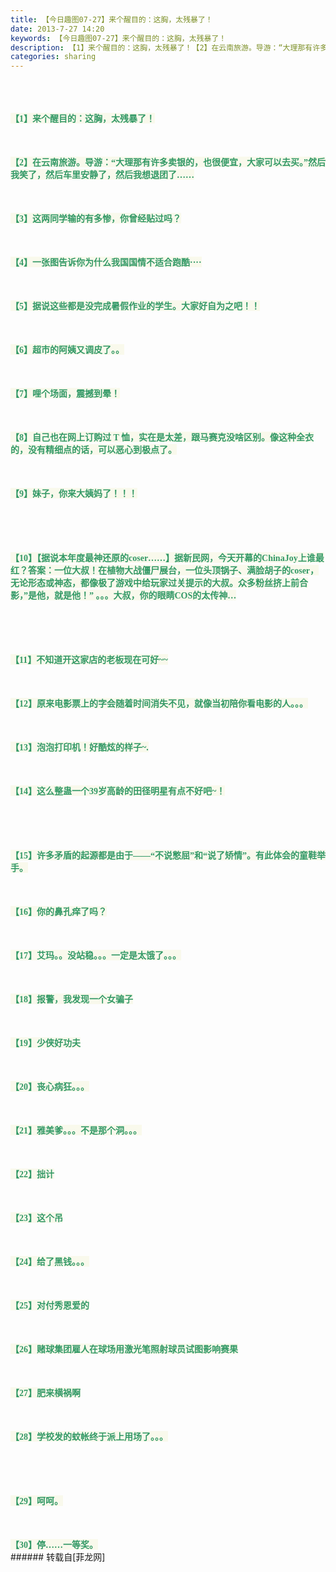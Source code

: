 ```yaml
---
title: 【今日趣图07-27】来个醒目的：这胸，太残暴了！
date: 2013-7-27 14:20
keywords: 【今日趣图07-27】来个醒目的：这胸，太残暴了！
description: 【1】来个醒目的：这胸，太残暴了！【2】在云南旅游。导游：“大理那有许多卖银的，也很便宜，大家可以去买。”然后我笑了，然后车里安静了，然后我想退团了……【3】这两同学输的有多惨，你曾经贴过吗？【4】一张图告诉你为什么我国国情不适合跑酷···· 【5】据说这些都是没完成暑假作业的学生。大家好自为之吧！！【6】超市的阿姨又调皮了。。【7】哩个场面，震撼到晕！【8】自己也在网上订购过 T 恤，实在是太差，跟马赛克没啥区别。像这种全衣的，没有精细点的话，可以恶心到极点了。【9】妹子，你来大姨妈了！！！【10】【据说本年度最神还原的coser……】据新民网，今天开幕的ChinaJoy上谁最红？答案：一位大叔！在植物大战僵尸展台，一位头顶锅子、满脸胡子的coser，无论形态或神态，都像极了游戏中给玩家过关提示的大叔。众多粉丝挤上前合影，”是他，就是他！” 。。。大叔，你的眼睛COS的太传神…【11】不知道开这家店的老板现在可好~~【12】原来电影票上的字会随着时间消失不见，就像当初陪你看电影的人。。。【13】泡泡打印机！好酷炫的样子~.【14】这么整蛊一个39岁高龄的田径明星有点不好吧~！【15】许多矛盾的起源都是由于——“不说憋屈”和“说了矫情”。有此体会的童鞋举手。【16】你的鼻孔痒了吗？【17】艾玛。。没站稳。。。一定是太饿了。。。【18】报警，我发现一个女骗子【19】少侠好功夫【20】丧心病狂。。。【21】雅美爹。。。不是那个洞。。。【22】拙计【23】这个吊 【24】给了黑钱。。。【25】对付秀恩爱的 【26】赌球集团雇人在球场用激光笔照射球员试图影响赛果【27】肥来横祸啊【28】学校发的蚊帐终于派上用场了。。。【29】呵呵。【30】停……一等奖。
categories: sharing
---
```

<td class="t_f" id="postmessage_28030">

<br/>
<br/>
<br/>
<font style="color:rgb(51, 153, 102)"><font style="background-color:rgb(249, 249, 236)"><font face="Tahoma"><strong>【1】来个醒目的：这胸，太残暴了！</strong></font></font></font><br/>
<font style="color:rgb(51, 153, 102)"><font style="background-color:rgb(249, 249, 236)"><font face="Tahoma"><strong><br/>
<img alt="" border="0" class="zoom" data-cf-modified-ae570cfef527dc6033a6e9f0-="" file="http://ww4.sinaimg.cn/bmiddle/c24bf0fbjw1e6r5rmzhbfg207804bx6p.gif" id="aimg_Gm4EK" lazyloadthumb="1" onclick="" onmouseover="" src="http://ww4.sinaimg.cn/bmiddle/c24bf0fbjw1e6r5rmzhbfg207804bx6p.gif"/><br/>
</strong></font></font></font><br/>
<font style="color:rgb(51, 153, 102)"><font style="background-color:rgb(249, 249, 236)"></font></font><br/>
<font style="color:rgb(51, 153, 102)"><font style="background-color:rgb(249, 249, 236)"><font face="Tahoma"><strong>【2】在云南旅游。导游：“大理那有许多卖银的，也很便宜，大家可以去买。”然后我笑了，然后车里安静了，然后我想退团了……</strong></font></font></font><br/>
<font style="color:rgb(51, 153, 102)"><font style="background-color:rgb(249, 249, 236)"><font face="Tahoma"><strong><br/>
<img alt="" border="0" class="zoom" data-cf-modified-ae570cfef527dc6033a6e9f0-="" file="http://ww3.sinaimg.cn/bmiddle/70119ff9jw1e6zey5rz1cj20ci0ciwfg.jpg" id="aimg_B6faG" lazyloadthumb="1" onclick="" onmouseover="" src="http://ww3.sinaimg.cn/bmiddle/70119ff9jw1e6zey5rz1cj20ci0ciwfg.jpg"/><br/>
</strong></font></font></font><br/>
<font style="color:rgb(51, 153, 102)"><font style="background-color:rgb(249, 249, 236)"></font></font><br/>
<font style="color:rgb(51, 153, 102)"><font style="background-color:rgb(249, 249, 236)"><font face="Tahoma"><strong>【3】这两同学输的有多惨，你曾经贴过吗？</strong></font></font></font><br/>
<font style="color:rgb(51, 153, 102)"><font style="background-color:rgb(249, 249, 236)"><font face="Tahoma"><strong><br/>
<img alt="" border="0" class="zoom" data-cf-modified-ae570cfef527dc6033a6e9f0-="" file="http://ww2.sinaimg.cn/bmiddle/7ccc87e2jw1e6zews1o2lj20c80ecabg.jpg" id="aimg_iMOon" lazyloadthumb="1" onclick="" onmouseover="" src="http://ww2.sinaimg.cn/bmiddle/7ccc87e2jw1e6zews1o2lj20c80ecabg.jpg"/><br/>
</strong></font></font></font><br/>
<font style="color:rgb(51, 153, 102)"><font style="background-color:rgb(249, 249, 236)"></font></font><br/>
<font style="color:rgb(51, 153, 102)"><font style="background-color:rgb(249, 249, 236)"><font face="Tahoma"><strong>【4】一张图告诉你为什么我国国情不适合跑酷···· </strong></font></font></font><br/>
<font style="color:rgb(51, 153, 102)"><font style="background-color:rgb(249, 249, 236)"><font face="Tahoma"><strong><br/>
<img alt="" border="0" class="zoom" data-cf-modified-ae570cfef527dc6033a6e9f0-="" file="http://ww1.sinaimg.cn/bmiddle/706fbbb4jw1e6zew9ectlg206k03zdor.gif" id="aimg_jga2o" lazyloadthumb="1" onclick="" onmouseover="" src="http://ww1.sinaimg.cn/bmiddle/706fbbb4jw1e6zew9ectlg206k03zdor.gif"/><br/>
</strong></font></font></font><br/>
<font style="color:rgb(51, 153, 102)"><font style="background-color:rgb(249, 249, 236)"></font></font><br/>
<font style="color:rgb(51, 153, 102)"><font style="background-color:rgb(249, 249, 236)"><font face="Tahoma"><strong>【5】据说这些都是没完成暑假作业的学生。大家好自为之吧！！</strong></font></font></font><br/>
<font style="color:rgb(51, 153, 102)"><font style="background-color:rgb(249, 249, 236)"><font face="Tahoma"><strong><br/>
<img alt="" border="0" class="zoom" data-cf-modified-ae570cfef527dc6033a6e9f0-="" file="http://ww3.sinaimg.cn/bmiddle/6830dacbjw1e6zew4v2pmj209m0ak3zr.jpg" id="aimg_V0p0j" lazyloadthumb="1" onclick="" onmouseover="" src="http://ww3.sinaimg.cn/bmiddle/6830dacbjw1e6zew4v2pmj209m0ak3zr.jpg"/><br/>
</strong></font></font></font><br/>
<font style="color:rgb(51, 153, 102)"><font style="background-color:rgb(249, 249, 236)"></font></font><br/>
<font style="color:rgb(51, 153, 102)"><font style="background-color:rgb(249, 249, 236)"><font face="Tahoma"><strong>【6】超市的阿姨又调皮了。。</strong></font></font></font><br/>
<font style="color:rgb(51, 153, 102)"><font style="background-color:rgb(249, 249, 236)"><font face="Tahoma"><strong><br/>
<img alt="" border="0" class="zoom" data-cf-modified-ae570cfef527dc6033a6e9f0-="" file="http://ww4.sinaimg.cn/bmiddle/98200146jw1e6xrc98avij20dw0iiwg8.jpg" id="aimg_V5JS5" lazyloadthumb="1" onclick="" onmouseover="" src="http://ww4.sinaimg.cn/bmiddle/98200146jw1e6xrc98avij20dw0iiwg8.jpg"/><br/>
</strong></font></font></font><br/>
<font style="color:rgb(51, 153, 102)"><font style="background-color:rgb(249, 249, 236)"></font></font><br/>
<font style="color:rgb(51, 153, 102)"><font style="background-color:rgb(249, 249, 236)"><font face="Tahoma"><strong>【7】哩个场面，震撼到晕！</strong></font></font></font><br/>
<font style="color:rgb(51, 153, 102)"><font style="background-color:rgb(249, 249, 236)"><font face="Tahoma"><strong><br/>
<img alt="" border="0" class="zoom" data-cf-modified-ae570cfef527dc6033a6e9f0-="" file="http://ww4.sinaimg.cn/bmiddle/7a4b94ccjw1e6zeunqly4j20bt0cywf2.jpg" id="aimg_m9H44" lazyloadthumb="1" onclick="" onmouseover="" src="http://ww4.sinaimg.cn/bmiddle/7a4b94ccjw1e6zeunqly4j20bt0cywf2.jpg"/><br/>
</strong></font></font></font><br/>
<font style="color:rgb(51, 153, 102)"><font style="background-color:rgb(249, 249, 236)"></font></font><br/>
<font style="color:rgb(51, 153, 102)"><font style="background-color:rgb(249, 249, 236)"><font face="Tahoma"><strong>【8】自己也在网上订购过 T 恤，实在是太差，跟马赛克没啥区别。像这种全衣的，没有精细点的话，可以恶心到极点了。</strong></font></font></font><br/>
<font style="color:rgb(51, 153, 102)"><font style="background-color:rgb(249, 249, 236)"><font face="Tahoma"><strong><br/>
<img alt="" border="0" class="zoom" data-cf-modified-ae570cfef527dc6033a6e9f0-="" file="http://ww3.sinaimg.cn/bmiddle/a20aaac1jw1e6ures1ftvj20c80740tv.jpg" id="aimg_ab0U0" lazyloadthumb="1" onclick="" onmouseover="" src="http://ww3.sinaimg.cn/bmiddle/a20aaac1jw1e6ures1ftvj20c80740tv.jpg"/><br/>
</strong></font></font></font><br/>
<font style="color:rgb(51, 153, 102)"><font style="background-color:rgb(249, 249, 236)"></font></font><br/>
<font style="color:rgb(51, 153, 102)"><font style="background-color:rgb(249, 249, 236)"><font face="Tahoma"><strong>【9】妹子，你来大姨妈了！！！<br/>
<br/>
</strong></font></font></font><br/>
<font style="color:rgb(51, 153, 102)"><font style="background-color:rgb(249, 249, 236)"><font face="Tahoma"><strong><br/>
<img alt="" border="0" class="zoom" data-cf-modified-ae570cfef527dc6033a6e9f0-="" file="http://ww2.sinaimg.cn/bmiddle/8c4b2ee5jw1e55j53nszjg205k08a4qk.gif" id="aimg_R63Q6" lazyloadthumb="1" onclick="" onmouseover="" src="http://ww2.sinaimg.cn/bmiddle/8c4b2ee5jw1e55j53nszjg205k08a4qk.gif"/><br/>
</strong></font></font></font><br/>
<font style="color:rgb(51, 153, 102)"><font style="background-color:rgb(249, 249, 236)"></font></font><br/>
<font style="color:rgb(51, 153, 102)"><font style="background-color:rgb(249, 249, 236)"><font face="Tahoma"><strong>【10】【据说本年度最神还原的coser……】据新民网，今天开幕的ChinaJoy上谁最红？答案：一位大叔！在植物大战僵尸展台，一位头顶锅子、满脸胡子的coser，无论形态或神态，都像极了游戏中给玩家过关提示的大叔。众多粉丝挤上前合影，”是他，就是他！” 。。。大叔，你的眼睛COS的太传神…<br/>
<br/>
</strong></font></font></font><br/>
<font style="color:rgb(51, 153, 102)"><font style="background-color:rgb(249, 249, 236)"><font face="Tahoma"><strong><br/>
<img alt="" border="0" class="zoom" data-cf-modified-ae570cfef527dc6033a6e9f0-="" file="http://ww2.sinaimg.cn/bmiddle/6927e7a5jw1e6zgpbompkj20c80xtwjl.jpg" id="aimg_vhu6n" lazyloadthumb="1" onclick="" onmouseover="" src="http://ww2.sinaimg.cn/bmiddle/6927e7a5jw1e6zgpbompkj20c80xtwjl.jpg"/><br/>
</strong></font></font></font><br/>
<font style="color:rgb(51, 153, 102)"><font style="background-color:rgb(249, 249, 236)"></font></font><br/>
<font style="color:rgb(51, 153, 102)"><font style="background-color:rgb(249, 249, 236)"><font face="Tahoma"><strong>【11】不知道开这家店的老板现在可好~~</strong></font></font></font><br/>
<font style="color:rgb(51, 153, 102)"><font style="background-color:rgb(249, 249, 236)"><font face="Tahoma"><strong><br/>
<img alt="" border="0" class="zoom" data-cf-modified-ae570cfef527dc6033a6e9f0-="" file="http://ww2.sinaimg.cn/bmiddle/9d86f0c2jw1e6zgo6s88xj20c407lgml.jpg" id="aimg_aaLez" lazyloadthumb="1" onclick="" onmouseover="" src="http://ww2.sinaimg.cn/bmiddle/9d86f0c2jw1e6zgo6s88xj20c407lgml.jpg"/><br/>
</strong></font></font></font><br/>
<font style="color:rgb(51, 153, 102)"><font style="background-color:rgb(249, 249, 236)"></font></font><br/>
<font style="color:rgb(51, 153, 102)"><font style="background-color:rgb(249, 249, 236)"><font face="Tahoma"><strong>【12】原来电影票上的字会随着时间消失不见，就像当初陪你看电影的人。。。</strong></font></font></font><br/>
<font style="color:rgb(51, 153, 102)"><font style="background-color:rgb(249, 249, 236)"><font face="Tahoma"><strong><br/>
<img alt="" border="0" class="zoom" data-cf-modified-ae570cfef527dc6033a6e9f0-="" file="http://ww4.sinaimg.cn/bmiddle/695bba84jw1e6zgo6jnvbj20c80gat9e.jpg" id="aimg_QJcTQ" lazyloadthumb="1" onclick="" onmouseover="" src="http://ww4.sinaimg.cn/bmiddle/695bba84jw1e6zgo6jnvbj20c80gat9e.jpg"/><br/>
</strong></font></font></font><br/>
<font style="color:rgb(51, 153, 102)"><font style="background-color:rgb(249, 249, 236)"></font></font><br/>
<font style="color:rgb(51, 153, 102)"><font style="background-color:rgb(249, 249, 236)"><font face="Tahoma"><strong>【13】泡泡打印机！好酷炫的样子~.</strong></font></font></font><br/>
<font style="color:rgb(51, 153, 102)"><font style="background-color:rgb(249, 249, 236)"><font face="Tahoma"><strong><br/>
<img alt="" border="0" class="zoom" data-cf-modified-ae570cfef527dc6033a6e9f0-="" file="http://ww2.sinaimg.cn/bmiddle/7ccc87e2jw1e6zgnf6165g208w067b29.gif" id="aimg_qq1dh" lazyloadthumb="1" onclick="" onmouseover="" src="http://ww2.sinaimg.cn/bmiddle/7ccc87e2jw1e6zgnf6165g208w067b29.gif"/><br/>
</strong></font></font></font><br/>
<font style="color:rgb(51, 153, 102)"><font style="background-color:rgb(249, 249, 236)"></font></font><br/>
<font style="color:rgb(51, 153, 102)"><font style="background-color:rgb(249, 249, 236)"><font face="Tahoma"><strong>【14】这么整蛊一个39岁高龄的田径明星有点不好吧~！<br/>
<br/>
</strong></font></font></font><br/>
<font style="color:rgb(51, 153, 102)"><font style="background-color:rgb(249, 249, 236)"><font face="Tahoma"><strong><br/>
<img alt="" border="0" class="zoom" data-cf-modified-ae570cfef527dc6033a6e9f0-="" file="http://ww1.sinaimg.cn/bmiddle/67c4f635jw1e6zgml9e09g208c0581l0.gif" id="aimg_S0R40" lazyloadthumb="1" onclick="" onmouseover="" src="http://ww1.sinaimg.cn/bmiddle/67c4f635jw1e6zgml9e09g208c0581l0.gif"/><br/>
</strong></font></font></font><br/>
<font style="color:rgb(51, 153, 102)"><font style="background-color:rgb(249, 249, 236)"></font></font><br/>
<font style="color:rgb(51, 153, 102)"><font style="background-color:rgb(249, 249, 236)"><font face="Tahoma"><strong>【15】许多矛盾的起源都是由于——“不说憋屈”和“说了矫情”。有此体会的童鞋举手。</strong></font></font></font><br/>
<font style="color:rgb(51, 153, 102)"><font style="background-color:rgb(249, 249, 236)"><font face="Tahoma"><strong><br/>
<img alt="" border="0" class="zoom" data-cf-modified-ae570cfef527dc6033a6e9f0-="" file="http://ww2.sinaimg.cn/bmiddle/642beb18jw1e6zgm808oyj20bi06wq3y.jpg" id="aimg_dbZRr" lazyloadthumb="1" onclick="" onmouseover="" src="http://ww2.sinaimg.cn/bmiddle/642beb18jw1e6zgm808oyj20bi06wq3y.jpg"/><br/>
</strong></font></font></font><br/>
<font style="color:rgb(51, 153, 102)"><font style="background-color:rgb(249, 249, 236)"></font></font><br/>
<font style="color:rgb(51, 153, 102)"><font style="background-color:rgb(249, 249, 236)"><font face="Tahoma"><strong>【16】你的鼻孔痒了吗？</strong></font></font></font><br/>
<font style="color:rgb(51, 153, 102)"><font style="background-color:rgb(249, 249, 236)"><font face="Tahoma"><strong><br/>
<img alt="" border="0" class="zoom" data-cf-modified-ae570cfef527dc6033a6e9f0-="" file="http://ww3.sinaimg.cn/mw600/b7a04d15jw1e6z12f8rphg206t05gqv5.gif" id="aimg_PsoDr" lazyloadthumb="1" onclick="" onmouseover="" src="http://ww3.sinaimg.cn/mw600/b7a04d15jw1e6z12f8rphg206t05gqv5.gif"/><br/>
</strong></font></font></font><br/>
<font style="color:rgb(51, 153, 102)"><font style="background-color:rgb(249, 249, 236)"></font></font><br/>
<font style="color:rgb(51, 153, 102)"><font style="background-color:rgb(249, 249, 236)"><font face="Tahoma"><strong>【17】艾玛。。没站稳。。。一定是太饿了。。。</strong></font></font></font><br/>
<font style="color:rgb(51, 153, 102)"><font style="background-color:rgb(249, 249, 236)"><font face="Tahoma"><strong><br/>
<img alt="" border="0" class="zoom" data-cf-modified-ae570cfef527dc6033a6e9f0-="" file="http://ww3.sinaimg.cn/bmiddle/7e3a86b0jw1e6zh26s2v4g206t060tth.gif" id="aimg_d5mmA" lazyloadthumb="1" onclick="" onmouseover="" src="http://ww3.sinaimg.cn/bmiddle/7e3a86b0jw1e6zh26s2v4g206t060tth.gif"/><br/>
</strong></font></font></font><br/>
<font style="color:rgb(51, 153, 102)"><font style="background-color:rgb(249, 249, 236)"></font></font><br/>
<font style="color:rgb(51, 153, 102)"><font style="background-color:rgb(249, 249, 236)"><font face="Tahoma"><strong>【18】报警，我发现一个女骗子</strong></font></font></font><br/>
<font style="color:rgb(51, 153, 102)"><font style="background-color:rgb(249, 249, 236)"><font face="Tahoma"><strong><br/>
<img alt="" border="0" class="zoom" data-cf-modified-ae570cfef527dc6033a6e9f0-="" file="http://ww3.sinaimg.cn/bmiddle/bde629f4gw1e6zehgt6shj20dw0f5q3u.jpg" id="aimg_RuynP" lazyloadthumb="1" onclick="" onmouseover="" src="http://ww3.sinaimg.cn/bmiddle/bde629f4gw1e6zehgt6shj20dw0f5q3u.jpg"/><br/>
</strong></font></font></font><br/>
<font style="color:rgb(51, 153, 102)"><font style="background-color:rgb(249, 249, 236)"></font></font><br/>
<font style="color:rgb(51, 153, 102)"><font style="background-color:rgb(249, 249, 236)"><font face="Tahoma"><strong>【19】少侠好功夫</strong></font></font></font><br/>
<font style="color:rgb(51, 153, 102)"><font style="background-color:rgb(249, 249, 236)"><font face="Tahoma"><strong><br/>
<img alt="" border="0" class="zoom" data-cf-modified-ae570cfef527dc6033a6e9f0-="" file="http://ww2.sinaimg.cn/mw600/943dc6f2gw1e6zbt5yhizg208c05kx41.gif" id="aimg_QrnkR" lazyloadthumb="1" onclick="" onmouseover="" src="http://ww2.sinaimg.cn/mw600/943dc6f2gw1e6zbt5yhizg208c05kx41.gif"/><br/>
</strong></font></font></font><br/>
<font style="color:rgb(51, 153, 102)"><font style="background-color:rgb(249, 249, 236)"></font></font><br/>
<font style="color:rgb(51, 153, 102)"><font style="background-color:rgb(249, 249, 236)"><font face="Tahoma"><strong>【20】丧心病狂。。。</strong></font></font></font><br/>
<font style="color:rgb(51, 153, 102)"><font style="background-color:rgb(249, 249, 236)"><font face="Tahoma"><strong><br/>
<img alt="" border="0" class="zoom" data-cf-modified-ae570cfef527dc6033a6e9f0-="" file="http://ww1.sinaimg.cn/mw600/943dc6f2gw1e6zbtquzwpg20900521gi.gif" id="aimg_ZJJw6" lazyloadthumb="1" onclick="" onmouseover="" src="http://ww1.sinaimg.cn/mw600/943dc6f2gw1e6zbtquzwpg20900521gi.gif"/><br/>
</strong></font></font></font><br/>
<font style="color:rgb(51, 153, 102)"><font style="background-color:rgb(249, 249, 236)"></font></font><br/>
<font style="color:rgb(51, 153, 102)"><font style="background-color:rgb(249, 249, 236)"><font face="Tahoma"><strong>【21】雅美爹。。。不是那个洞。。。</strong></font></font></font><br/>
<font style="color:rgb(51, 153, 102)"><font style="background-color:rgb(249, 249, 236)"><font face="Tahoma"><strong><br/>
<img alt="" border="0" class="zoom" data-cf-modified-ae570cfef527dc6033a6e9f0-="" file="http://ww3.sinaimg.cn/mw600/943dc6f2gw1e6zbtw5oflj20bq0ku771.jpg" id="aimg_jmCUD" lazyloadthumb="1" onclick="" onmouseover="" src="http://ww3.sinaimg.cn/mw600/943dc6f2gw1e6zbtw5oflj20bq0ku771.jpg"/><br/>
</strong></font></font></font><br/>
<font style="color:rgb(51, 153, 102)"><font style="background-color:rgb(249, 249, 236)"></font></font><br/>
<font style="color:rgb(51, 153, 102)"><font style="background-color:rgb(249, 249, 236)"><font face="Tahoma"><strong>【22】拙计</strong></font></font></font><br/>
<font style="color:rgb(51, 153, 102)"><font style="background-color:rgb(249, 249, 236)"><font face="Tahoma"><strong><br/>
<img alt="" border="0" class="zoom" data-cf-modified-ae570cfef527dc6033a6e9f0-="" file="http://ww3.sinaimg.cn/mw600/6715cf6bjw1e6z4cort49g208w06onpd.gif" id="aimg_qUpTa" lazyloadthumb="1" onclick="" onmouseover="" src="http://ww3.sinaimg.cn/mw600/6715cf6bjw1e6z4cort49g208w06onpd.gif"/><br/>
</strong></font></font></font><br/>
<font style="color:rgb(51, 153, 102)"><font style="background-color:rgb(249, 249, 236)"></font></font><br/>
<font style="color:rgb(51, 153, 102)"><font style="background-color:rgb(249, 249, 236)"><font face="Tahoma"><strong>【23】这个吊 </strong></font></font></font><br/>
<font style="color:rgb(51, 153, 102)"><font style="background-color:rgb(249, 249, 236)"><font face="Tahoma"><strong><br/>
<img alt="" border="0" class="zoom" data-cf-modified-ae570cfef527dc6033a6e9f0-="" file="http://ww3.sinaimg.cn/mw600/80f32e34jw1e6z7a5lh14j20cs0fr0v5.jpg" id="aimg_ijlGK" lazyloadthumb="1" onclick="" onmouseover="" src="http://ww3.sinaimg.cn/mw600/80f32e34jw1e6z7a5lh14j20cs0fr0v5.jpg"/><br/>
</strong></font></font></font><br/>
<font style="color:rgb(51, 153, 102)"><font style="background-color:rgb(249, 249, 236)"></font></font><br/>
<font style="color:rgb(51, 153, 102)"><font style="background-color:rgb(249, 249, 236)"><font face="Tahoma"><strong>【24】给了黑钱。。。</strong></font></font></font><br/>
<font style="color:rgb(51, 153, 102)"><font style="background-color:rgb(249, 249, 236)"><font face="Tahoma"><strong><br/>
<img alt="" border="0" class="zoom" data-cf-modified-ae570cfef527dc6033a6e9f0-="" file="http://ww3.sinaimg.cn/mw600/68ea8f9btw1e6z853ldh1j20sd09hq3v.jpg" id="aimg_Lljgj" lazyloadthumb="1" onclick="" onmouseover="" src="http://ww3.sinaimg.cn/mw600/68ea8f9btw1e6z853ldh1j20sd09hq3v.jpg"/><br/>
</strong></font></font></font><br/>
<font style="color:rgb(51, 153, 102)"><font style="background-color:rgb(249, 249, 236)"></font></font><br/>
<font style="color:rgb(51, 153, 102)"><font style="background-color:rgb(249, 249, 236)"><font face="Tahoma"><strong>【25】对付秀恩爱的 </strong></font></font></font><br/>
<font style="color:rgb(51, 153, 102)"><font style="background-color:rgb(249, 249, 236)"><font face="Tahoma"><strong><br/>
<img alt="" border="0" class="zoom" data-cf-modified-ae570cfef527dc6033a6e9f0-="" file="http://ww4.sinaimg.cn/bmiddle/7f4d1200gw1e6z13glfgxg20a804hkjl.gif" id="aimg_T78j4" lazyloadthumb="1" onclick="" onmouseover="" src="http://ww4.sinaimg.cn/bmiddle/7f4d1200gw1e6z13glfgxg20a804hkjl.gif"/><br/>
</strong></font></font></font><br/>
<font style="color:rgb(51, 153, 102)"><font style="background-color:rgb(249, 249, 236)"></font></font><br/>
<font style="color:rgb(51, 153, 102)"><font style="background-color:rgb(249, 249, 236)"><font face="Tahoma"><strong>【26】赌球集团雇人在球场用激光笔照射球员试图影响赛果</strong></font></font></font><br/>
<font style="color:rgb(51, 153, 102)"><font style="background-color:rgb(249, 249, 236)"><font face="Tahoma"><strong><br/>
<img alt="" border="0" class="zoom" data-cf-modified-ae570cfef527dc6033a6e9f0-="" file="http://ww3.sinaimg.cn/mw600/6cf8550ftw1e6z655nec4g208c04ou0x.gif" id="aimg_yQ5Kc" lazyloadthumb="1" onclick="" onmouseover="" src="http://ww3.sinaimg.cn/mw600/6cf8550ftw1e6z655nec4g208c04ou0x.gif"/><br/>
</strong></font></font></font><br/>
<font style="color:rgb(51, 153, 102)"><font style="background-color:rgb(249, 249, 236)"></font></font><br/>
<font style="color:rgb(51, 153, 102)"><font style="background-color:rgb(249, 249, 236)"><font face="Tahoma"><strong>【27】肥来横祸啊</strong></font></font></font><br/>
<font style="color:rgb(51, 153, 102)"><font style="background-color:rgb(249, 249, 236)"><font face="Tahoma"><strong><br/>
<img alt="" border="0" class="zoom" data-cf-modified-ae570cfef527dc6033a6e9f0-="" file="http://ww1.sinaimg.cn/mw600/919f6781gw1e6z5g1l2wfg20b40aahdo.gif" id="aimg_zRT12" lazyloadthumb="1" onclick="" onmouseover="" src="http://ww1.sinaimg.cn/mw600/919f6781gw1e6z5g1l2wfg20b40aahdo.gif"/><br/>
</strong></font></font></font><br/>
<font style="color:rgb(51, 153, 102)"><font style="background-color:rgb(249, 249, 236)"></font></font><br/>
<font style="color:rgb(51, 153, 102)"><font style="background-color:rgb(249, 249, 236)"><font face="Tahoma"><strong>【28】学校发的蚊帐终于派上用场了。。。<br/>
<br/>
</strong></font></font></font><br/>
<font style="color:rgb(51, 153, 102)"><font style="background-color:rgb(249, 249, 236)"><font face="Tahoma"><strong><br/>
<img alt="" border="0" class="zoom" data-cf-modified-ae570cfef527dc6033a6e9f0-="" file="http://ww3.sinaimg.cn/bmiddle/70e0a133jw1e6zh234liuj20b40e8q40.jpg" id="aimg_dkK2Z" lazyloadthumb="1" onclick="" onmouseover="" src="http://ww3.sinaimg.cn/bmiddle/70e0a133jw1e6zh234liuj20b40e8q40.jpg"/><br/>
</strong></font></font></font><br/>
<font style="color:rgb(51, 153, 102)"><font style="background-color:rgb(249, 249, 236)"></font></font><br/>
<font style="color:rgb(51, 153, 102)"><font style="background-color:rgb(249, 249, 236)"><font face="Tahoma"><strong>【29】呵呵。</strong></font></font></font><br/>
<font style="color:rgb(51, 153, 102)"><font style="background-color:rgb(249, 249, 236)"><font face="Tahoma"><strong><br/>
<img alt="" border="0" class="zoom" data-cf-modified-ae570cfef527dc6033a6e9f0-="" file="http://ww2.sinaimg.cn/bmiddle/b2396464jw1e6ytmm6kqtj209l0h1dgd.jpg" id="aimg_mgpR8" lazyloadthumb="1" onclick="" onmouseover="" src="http://ww2.sinaimg.cn/bmiddle/b2396464jw1e6ytmm6kqtj209l0h1dgd.jpg"/><br/>
</strong></font></font></font><br/>
<font style="color:rgb(51, 153, 102)"><font style="background-color:rgb(249, 249, 236)"></font></font><br/>
<font style="color:rgb(51, 153, 102)"><font style="background-color:rgb(249, 249, 236)"><font face="Tahoma"><strong>【30】停……一等奖。</strong></font></font></font><br/>
<img alt="" border="0" class="zoom" data-cf-modified-ae570cfef527dc6033a6e9f0-="" file="http://ww4.sinaimg.cn/bmiddle/64dcf0a7jw1e6yrjxeqfqg206u08atp7.gif" id="aimg_wmV4M" lazyloadthumb="1" onclick="" onmouseover="" src="http://ww4.sinaimg.cn/bmiddle/64dcf0a7jw1e6yrjxeqfqg206u08atp7.gif"/><br/>
</td>
###### 转载自[菲龙网]